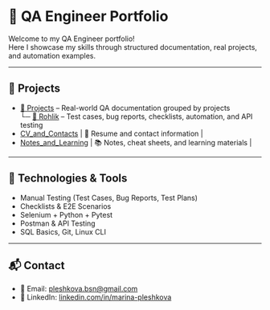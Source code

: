 # 💼 QA Engineer Portfolio

Welcome to my QA Engineer portfolio!  
Here I showcase my skills through structured documentation, real projects, and automation examples.

---

## 📁 Projects

- [📂 Projects](./Projects) – Real-world QA documentation grouped by projects  
  └─ [🛒 Rohlik](./Projects/Rohlik) – Test cases, bug reports, checklists, automation, and API testing
- [CV_and_Contacts](./07_CV_and_Contacts) | 📄 Resume and contact information |
- [Notes_and_Learning](./08_Notes_and_Learning) | 📚 Notes, cheat sheets, and learning materials |

---

## 🔧 Technologies & Tools

- Manual Testing (Test Cases, Bug Reports, Test Plans)
- Checklists & E2E Scenarios
- Selenium + Python + Pytest
- Postman & API Testing
- SQL Basics, Git, Linux CLI

---

## 📬 Contact

- 📧 Email: pleshkova.bsn@gmail.com
- 💼 LinkedIn: [linkedin.com/in/marina-pleshkova](https://linkedin.com/in/marina-pleshkova)
